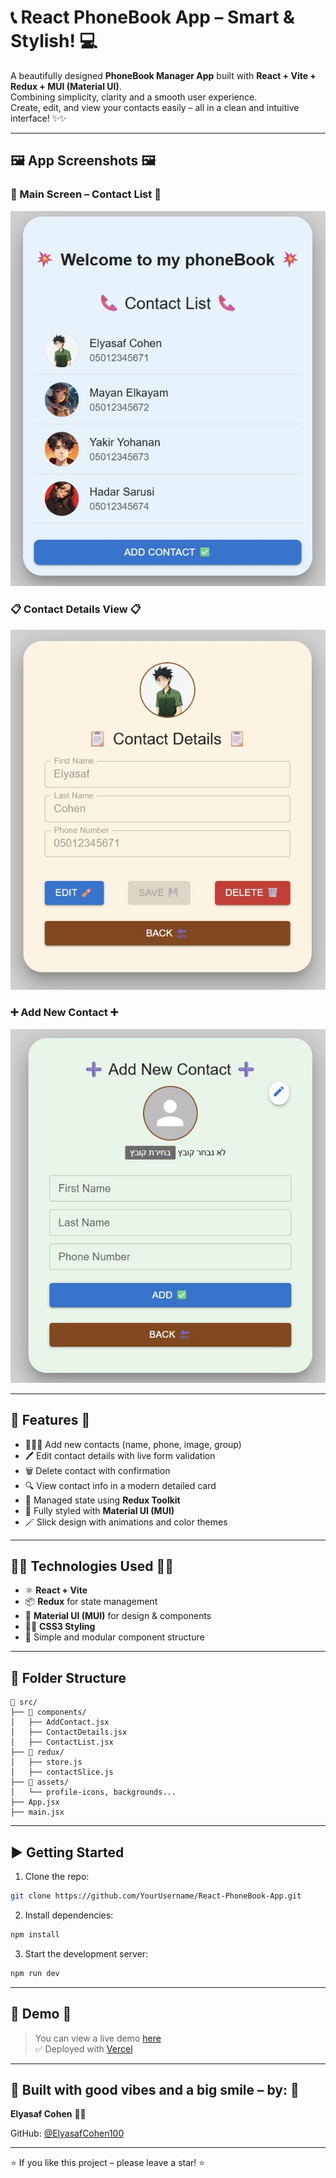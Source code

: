 # 📞 React PhoneBook App – Smart & Stylish! 💻

A beautifully designed **PhoneBook Manager App** built with **React + Vite + Redux + MUI (Material UI)**.  
Combining simplicity, clarity and a smooth user experience.  
Create, edit, and view your contacts easily – all in a clean and intuitive interface! ✨✨

---

## 🖼️ App Screenshots 🖼️

### 🌟 Main Screen – Contact List 🌟  
![Main Screen](/main_screen.jpg)

### 📋 Contact Details View 📋  
![Contact Details](/show_contact.jpg)

### ➕ Add New Contact ➕  
![Add Contact](/add_new_contact.jpg)

---

## 🎯 Features 🎯

- 👨‍👩‍👧 Add new contacts (name, phone, image, group)  
- 🖊️ Edit contact details with live form validation  
- 🗑️ Delete contact with confirmation  
- 🔍 View contact info in a modern detailed card  
- 🧠 Managed state using **Redux Toolkit**  
- 🎨 Fully styled with **Material UI (MUI)**  
- 🪄 Slick design with animations and color themes  

---

## 🧑‍💻 Technologies Used 🧑‍💻

- ⚛️ **React + Vite**  
- 📦 **Redux** for state management  
- 💠 **Material UI (MUI)** for design & components  
- 👨‍🎨 **CSS3 Styling**  
- 🧩 Simple and modular component structure  

---

## 📁 Folder Structure

```
📁 src/
├── 📂 components/
│   ├── AddContact.jsx
│   ├── ContactDetails.jsx
│   ├── ContactList.jsx
├── 📂 redux/
│   ├── store.js
│   ├── contactSlice.js
├── 📂 assets/
│   └── profile-icons, backgrounds...
├── App.jsx
├── main.jsx
```

---

## ▶️ Getting Started

1. Clone the repo:
```bash
git clone https://github.com/YourUsername/React-PhoneBook-App.git
```

2. Install dependencies:
```bash
npm install
```

3. Start the development server:
```bash
npm run dev
```

---

## 🚀 Demo 🚀

> You can view a live demo [here](https://react-phone-book-app-d7qm-ew7v2ygxg-es-projects-54cbe7a5.vercel.app)  
> ✅ Deployed with [Vercel](https://vercel.com)

---

## 🎉 Built with good vibes and a big smile – by: 🎉

**Elyasaf Cohen** 👊😎  

GitHub: [@ElyasafCohen100](https://github.com/ElyasafCohen100)

---

⭐ If you like this project – please leave a star! ⭐
